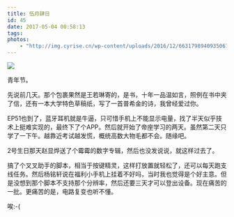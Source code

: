 ```yaml
---
title: 伍月肆日
id: 45
date: 2017-05-04 00:58:13
tags:
photos:
    - "http://img.cyrise.cn/wp-content/uploads/2016/12/6631798940935067307.jpg"
---
```

![](http://img.cyrise.cn/wp-content/uploads/2016/12/6631798940935067307.jpg)

青年节。

先说前几天。那个包裹果然是王若琳寄的，是书，十年一品温如言，照例在书中夹了信，还有一本大学特色草稿纸，写了一首普希金的诗，我曾经爱过你。

EP51也到了，蓝牙耳机就是牛逼，只可惜手机上不能显示电量，找了半天似乎技术上挺难实现的，最终下了个APP。然后就开始了帝座学习的两天。虽然第二天只学了一下午。越靠近考试越发慌，概统高数大物毛都不会。随缘吧。

2号生日那天赵显烨送了个霉霉的数字专辑，然后也没发说说，就这样过去了。

搞了个叉叉助手的脚本，相当于按键精灵，这样打放置就轻松了，还可以每天跑支线任务。然后杨铭轩说在福利小手机上挂着不好吗，当时我也觉得是个好主意。但是没想到那个脚本不支持那个分辨率，然后还要三天才可以登出设备。现在痛苦的一批。更痛苦的是，电路复变也听不懂。

唉:-(

